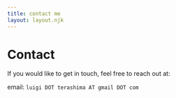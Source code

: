```yaml
---
title: contact me
layout: layout.njk
---
```

# Contact
If you would like to get in touch, feel free to reach out at:

email: `luigi DOT terashima AT gmail DOT com`
